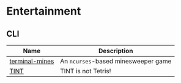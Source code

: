 # Entertainment

## CLI

| Name | Description |
| - | - |
| [terminal-mines](https://github.com/joelekstrom/terminal-mines) | An `ncurses`-based minesweeper game |
| [TINT](https://github.com/DavidGriffith/tint) | TINT is not Tetris! |